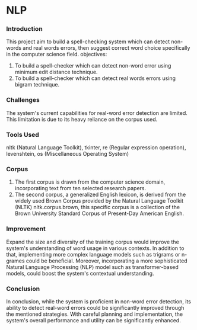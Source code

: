 # NLP

### Introduction
This project aim to build a spell-checking system which can detect non-words and real words errors, then suggest correct word choice specifically in the computer science field. 
objectives:
1. To build a spell-checker which can detect non-word error using minimum edit distance technique.
2. To build a spell-checker which can detect real words errors using  bigram technique. 

### Challenges
The system's current capabilities for real-word error detection are limited. This limitation is due to its heavy reliance on the corpus used.

### Tools Used
nltk (Natural Language Toolkit), tkinter, re (Regular expression operation), levenshtein, os (Miscellaneous Operating System)

### Corpus
1. The first corpus is drawn from the computer science domain, incorporating text from ten selected research papers.
2. The second corpus, a generalized English lexicon, is derived from the widely used Brown Corpus provided by the Natural Language Toolkit (NLTK) nltk.corpus.brown, this specific corpus is a collection of the Brown University Standard Corpus of Present-Day American English. 

### Improvement
Expand the size and diversity of the training corpus would improve the system's understanding of word usage in various contexts. In addition to that, implementing more complex language models such as trigrams or n-grames could be beneficial. Moreover, incorporating a more sophisticated Natural Language Processing (NLP) model such as transformer-based models, could boost the system's contextual understanding.

### Conclusion
In conclusion, while the system is proficient in non-word error detection, its ability to detect real-word errors could be significantly improved through the mentioned strategies. With careful planning and implementation, the system's overall performance and utility can be significantly enhanced.


